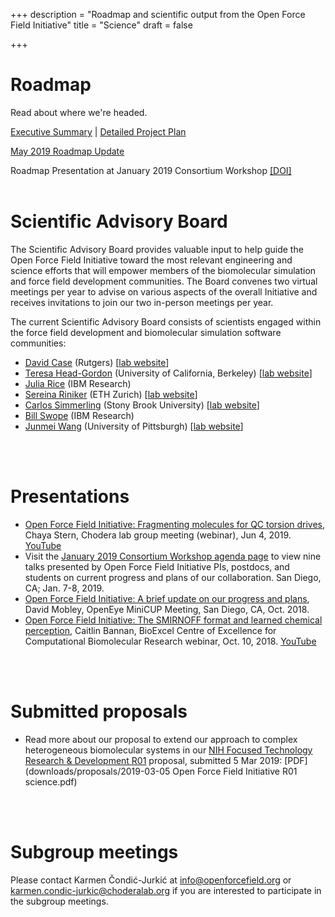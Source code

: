 +++
description = "Roadmap and scientific output from the Open Force Field Initiative"
title = "Science"
draft = false

+++

# Roadmap

Read about where we're headed.

[Executive Summary](downloads/roadmap/open-forcefield-summary.pdf) | [Detailed Project Plan](downloads/roadmap/open-forcefield-plan.pdf)

[May 2019 Roadmap Update](downloads/roadmap/roadmap-graphic-may-2019-update.pdf)

Roadmap Presentation at January 2019 Consortium Workshop [[DOI]](http://doi.org/10.5281/zenodo.3228414)
<br>
<br>


# Scientific Advisory Board

The Scientific Advisory Board provides valuable input to help guide the Open Force Field Initiative toward the most relevant engineering and science efforts that will empower members of the biomolecular simulation and force field development communities.
The Board convenes two virtual meetings per year to advise on various aspects of the overall Initiative and receives invitations to join our two in-person meetings per year.

The current Scientific Advisory Board consists of scientists engaged within the force field development and biomolecular simulation software communities:

* [David Case](https://rutchem.rutgers.edu/people/faculty-bio/130-case-david) (Rutgers) [[lab website](http://casegroup.rutgers.edu/)]
* [Teresa Head-Gordon](https://chemistry.berkeley.edu/faculty/chem/teresa-head-gordon) (University of California, Berkeley) [[lab website](https://thglab.berkeley.edu/)]
* [Julia Rice](https://researcher.watson.ibm.com/researcher/view.php?person=us-jrice) (IBM Research)
* [Sereina Riniker](https://riniker.ethz.ch/the-group/person-detail.MTIwNjc3.TGlzdC8xNDkzLC04NTQ1MTI4MDM=.html) (ETH Zurich) [[lab website](https://riniker.ethz.ch/)]
* [Carlos Simmerling](https://www.stonybrook.edu/commcms/chemistry/faculty/simmerling.carlos.html) (Stony Brook University) [[lab website](http://laufercenter.stonybrook.edu/simmerling/Home)]
* [Bill Swope](https://researcher.watson.ibm.com/researcher/view.php?person=us-swope) (IBM Research)
* [Junmei Wang](https://www.pharmacy.pitt.edu/directory/profile.php?profile=1639) (University of Pittsburgh) [[lab website](https://mulan.pharmacy.pitt.edu/)]
<br>
<br>

# Presentations

- [Open Force Field Initiative: Fragmenting molecules for QC torsion drives](http://doi.org/10.5281/zenodo.3238643), Chaya Stern, Chodera lab group meeting (webinar), Jun 4, 2019. [YouTube](https://youtu.be/afZp538VpMA)
- Visit the [January 2019 Consortium Workshop agenda page](https://openforcefield.org/news/jan-2019-meeting-agenda/) to view nine talks presented by Open Force Field Initiative PIs, postdocs, and students on current progress and plans of our collaboration.  San Diego, CA; Jan. 7-8, 2019.
- [Open Force Field Initiative: A brief update on our progress and plans](http://dx.doi.org/10.13140/RG.2.2.21679.38569), David Mobley, OpenEye MiniCUP Meeting, San Diego, CA, Oct. 2018.
- [Open Force Field Initiative: The SMIRNOFF format and learned chemical perception](https://bioexcel.eu/open-force-field-initiative-the-smirnoff-format-and-learned-chemical-perception/), Caitlin Bannan, BioExcel Centre of Excellence for Computational Biomolecular Research webinar, Oct. 10, 2018. [YouTube](https://youtu.be/0S9Pj33IVk0)
<br>
<br>

# Submitted proposals

- Read more about our proposal to extend our approach to complex heterogeneous biomolecular systems in our [NIH Focused Technology Research & Development R01](https://grants.nih.gov/grants/guide/pa-files/PAR-17-045.html) proposal, submitted 5 Mar 2019: [PDF](downloads/proposals/2019-03-05 Open Force Field Initiative R01 science.pdf)
<br>
<br>

# Subgroup meetings

Please contact Karmen Čondić-Jurkić at [info@openforcefield.org](mailto:info@openforcefield.org) or [karmen.condic-jurkic@choderalab.org](mailto:karmen.condic-jurkic@choderalab.org) if you are interested to participate in the subgroup meetings.
